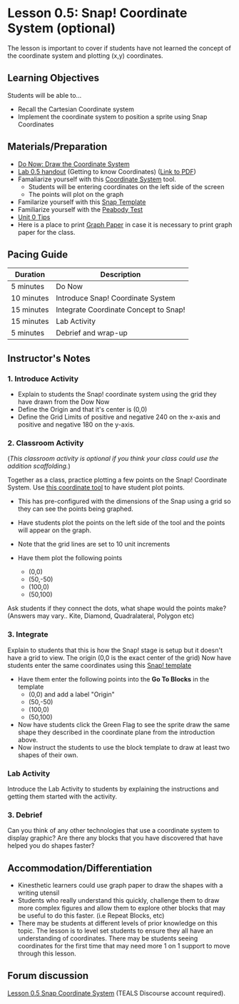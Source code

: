 # Lesson 0.5: Snap! Coordinate System (optional)

The lesson is important to cover if students have not learned the concept of the coordinate system and plotting (x,y) coordinates.

## Learning Objectives

Students will be able to...

* Recall the Cartesian Coordinate system
* Implement the coordinate system to position a sprite using Snap Coordinates

## Materials/Preparation

* [Do Now: Draw the Coordinate System](do_now_05.md)
* [Lab 0.5 handout](lab_05.md) (Getting to know Coordinates) ([Link to PDF](https://github.com/TEALSK12/introduction-to-computer-science/raw/master/Unit%200/Lab%200.5.pdf))
* Famaliarize yourself with this [Coordinate System](https://www.desmos.com/calculator/ui4klsjued) tool.
  * Students will be entering coordinates on the left side of the screen
  * The points will plot on the graph
* Familarize yourself with this [Snap Template](https://snap.berkeley.edu/snap/snap.html#present:Username=aspiece%40gmail.com&ProjectName=Snap%20Coordinate%20System%20Intro)
* Familiarize yourself with the [Peabody Test](https://snap.berkeley.edu/snap/snap.html#present:Username=aspiece%40gmail.com&ProjectName=PeabodyTest)
* [Unit 0 Tips](unit_0_tips.md)
* Here is a place to print [Graph Paper](https://free-printable-paper.com/graph-paper/) in case it is necessary to print graph paper for the class.

## Pacing Guide

| Duration   | Description                                   |
| ---------- | --------------------------------------------- |
| 5 minutes  | Do Now |
| 10 minutes  | Introduce Snap! Coordinate System              |
| 15 minutes | Integrate Coordinate Concept to Snap! |
| 15 minutes | Lab Activity |
| 5 minutes | Debrief and wrap-up                           |

## Instructor's Notes

### 1. Introduce Activity

* Explain to students the Snap! coordinate system using the grid they have drawn from the Dow Now
* Define the Origin and that it's center is (0,0)
* Define the Grid Limits of positive and negative 240 on the x-axis and positive and negative 180 on the y-axis.

### 2. Classroom Activity 

(_This classroom activity is optional if you think your class could use the addition scaffolding._)

Together as a class, practice plotting a few points on the Snap! Coordinate System.
Use [this coordinate tool](https://www.desmos.com/calculator/ui4klsjued) to have student plot points.

* This has pre-configured with the dimensions of the Snap using a grid so they can see the points being graphed.
* Have students plot the points on the left side of the tool and the points will appear on the graph.
* Note that the grid lines are set to 10 unit increments
* Have them plot the following points

  * (0,0)
  * (50,-50)
  * (100,0)
  * (50,100)

Ask students if they connect the dots, what shape would the points make? (Answers may vary.. Kite, Diamond, Quadralateral, Polygon etc)

### 3. Integrate

Explain to students that this is how the Snap! stage is setup but it doesn't have a grid to view. 
The origin (0,0 is the exact center of the grid)
Now have students enter the same coordinates using this [Snap! template](https://snap.berkeley.edu/snap/snap.html#present:Username=aspiece%40gmail.com&ProjectName=Snap%20Coordinate%20System%20Intro)

* Have them enter the following points into the **Go To Blocks** in the template
  * (0,0) and add a label "Origin"
  * (50,-50)
  * (100,0)
  * (50,100)
* Now have students click the Green Flag to see the sprite draw the same shape they described in the coordinate plane from the introduction above.
* Now instruct the students to use the block template to draw at least two shapes of their own.

### Lab Activity

Introduce the Lab Activity to students by explaining the instructions and getting them started with the activity.

### 3. Debrief

Can you think of any other technologies that use a coordinate system to display graphic?
Are there any blocks that you have discovered that have helped you do shapes faster?

## Accommodation/Differentiation

* Kinesthetic learners could use graph paper to draw the shapes with a writing utensil
* Students who really understand this quickly, challenge them to draw more complex figures and allow them to explore other blocks that may be useful to do this faster. (i.e Repeat Blocks, etc)
* There may be students at different levels of prior knowledge on this topic. The lesson is to level set students to ensure they all have an understanding of coordinates. There may be students seeing coordinates for the first time that may need more 1 on 1 support to move through this lesson.

## Forum discussion

[Lesson 0.5 Snap Coordinate System](http://forums.tealsk12.org/c/unit-0-beginnings/Snap-Coordinate-System) (TEALS Discourse account required).</a>
